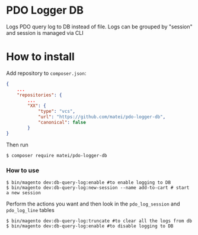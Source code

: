 PDO Logger DB
=====================
Logs PDO query log to DB instead of file. Logs can be grouped by "session" and session is managed via CLI

How to install
=== 
Add repository to `composer.json`: 
```json
{
    ...
    "repositories": {
        ...
        "XX": {
            "type": "vcs",
            "url": "https://github.com/matei/pdo-logger-db",
            "canonical": false
        }    
}
```

Then run
```shell
$ composer require matei/pdo-logger-db
```


### How to use
```shell
$ bin/magento dev:db-query-log:enable #to enable logging to DB
$ bin/magento dev:db-query-log:new-session --name add-to-cart # start a new session 
```
Perform the actions you want and then look in the `pdo_log_session` and `pdo_log_line` tables
```shell
$ bin/magento dev:db-query-log:truncate #to clear all the logs from db
$ bin/magento dev:db-query-log:enable #to disable logging to DB 
```


